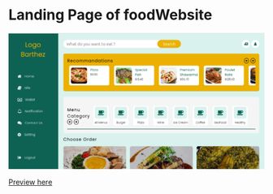 # Landing Page of foodWebsite

![Picture](<img/Screenshot from 2024-09-17 11-35-12.png>)

[Preview here](https://01barthez.github.io/footWebsite/)